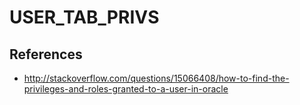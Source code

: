 # USER_TAB_PRIVS

## References
* http://stackoverflow.com/questions/15066408/how-to-find-the-privileges-and-roles-granted-to-a-user-in-oracle

